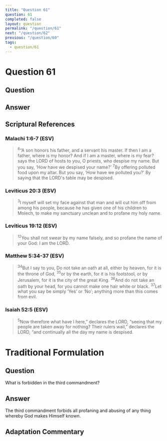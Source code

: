 ```yaml
---
title: "Question 61"
question: 61
completed: false
layout: question
permalink: "/question/61"
next: "/question/62"
previous: "/question/60"
tags:
  - question/61
---
```

# Question 61

## Question


## Answer


## Scriptural References
### Malachi 1:6-7 (ESV)
> <sup>6</sup>“A son honors his father, and a servant his master. If then I am a father, where is my honor? And if I am a master, where is my fear? says the LORD of hosts to you, O priests, who despise my name. But you say, ‘How have we despised your name?’
> <sup>7</sup>By offering polluted food upon my altar. But you say, ‘How have we polluted you?’ By saying that the LORD's table may be despised.

### Leviticus 20:3 (ESV)
> <sup>3</sup>I myself will set my face against that man and will cut him off from among his people, because he has given one of his children to Molech, to make my sanctuary unclean and to profane my holy name.

### Leviticus 19:12 (ESV)
> <sup>12</sup>You shall not swear by my name falsely, and so profane the name of your God: I am the LORD.

### Matthew 5:34-37 (ESV)
> <sup>34</sup>But I say to you, Do not take an oath at all, either by heaven, for it is the throne of God,
> <sup>35</sup>or by the earth, for it is his footstool, or by Jerusalem, for it is the city of the great King.
> <sup>36</sup>And do not take an oath by your head, for you cannot make one hair white or black.
> <sup>37</sup>Let what you say be simply ‘Yes’ or ‘No’; anything more than this comes from evil.

### Isaiah 52:5 (ESV)
> <sup>5</sup>Now therefore what have I here,” declares the LORD, “seeing that my people are taken away for nothing? Their rulers wail,” declares the LORD, “and continually all the day my name is despised.

# Traditional Formulation
## Question
What is forbidden in the third commandment?

## Answer
The third commandment forbids all profaning and abusing of any thing whereby God makes Himself known.

## Adaptation Commentary

